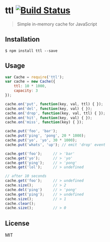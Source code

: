 # ttl [![Build Status](https://travis-ci.org/mrhooray/ttl.svg?branch=master)](https://travis-ci.org/mrhooray/ttl)
> Simple in-memory cache for JavaScript

## Installation
```shell
$ npm install ttl --save
```

## Usage
```js
var Cache = require('ttl');
var cache = new Cache({
    ttl: 10 * 1000,
    capacity: 3
});

cache.on('put', function(key, val, ttl) { });
cache.on('del', function(key, val) { });
cache.on('drop', function(key, val, ttl) { });
cache.on('hit', function(key, val) { });
cache.on('miss', function(key) { });

cache.put('foo', 'bar');
cache.put('ping', 'pong', 20 * 1000);
cache.put('yo', 'yo', 30 * 1000);
cache.put('whats', 'up'); // emit 'drop' event

cache.get('foo');     // > 'bar'
cache.get('yo');      // > 'yo'
cache.get('ping');    // > 'pong'
cache.get('lol');     // > undefined

// after 10 seconds
cache.get('foo');     // > undefined
cache.size();         // > 2
cache.del('ping')     // > 'pong'
cache.get('ping');    // > undefined
cache.size();         // > 1
cache.clear();
cache.size();         // > 0
```

## License
MIT
